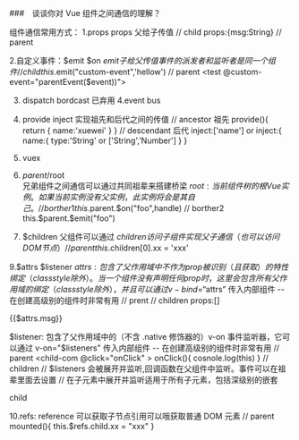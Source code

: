 ###　谈谈你对 Vue 组件之间通信的理解？

组件通信常用方式：
1.props 
props 父给子传值
// child 
props:{msg:String}
// parent
<test msg="hello" or :msg="'hello'"></test>

2.自定义事件：$emit $on
$emit 子给父传值
事件的派发者和监听者是同一个组件
// child
this.$emit("custom-event",'hellow')
// parent
<test @custom-event="parentEvent($event))"></test>

3. dispatch bordcast 已弃用
4.event bus
5. provide inject
实现祖先和后代之间的传值
// ancestor 祖先
provide(){
    return {
        name:'xuewei'
    }
}
// descendant 后代
inject:['name'] or
inject:{
    name:{
        type:'String'  or ['String','Number']
    }
}

6. vuex
7. $parent/$root  
兄弟组件之间通信可以通过共同祖辈来搭建桥梁
$root:当前组件树的根 Vue 实例。如果当前实例没有父实例，此实例将会是其自己。
// borther1
this.$parent.$on("foo",handle)
// borther2
this.$parent.$emit("foo")

8. $children
父组件可以通过 $children 访问子组件实现父子通信（也可以访问 DOM 节点）
// parent
this.$children[0].xx = 'xxx'

9.$attrs  $listener
$attrs:
包含了父作用域中不作为 prop 被识别（且获取）的特性绑定（class style 除外）。当一个组件没有声明任何 prop 时，这里会包含所有父作用域的绑定 （class style 除外），并且可以通过 v-bind=“$attrs” 传入内部组件 -- 在创建高级别的组件时非常有用
// prent
<test msg="hellow"></test>
// children
props:[]
<div>{{$attrs.msg}}</div>

$listener:
包含了父作用域中的（不含 .native 修饰器的）v-on 事件监听器，它可以通过 v-on="$listeners" 传入内部组件 -- 在创建高级别的组件时非常有用
// parent
<child-com @click="onClick" ></child-com>
onClick(){
    cosnole.log(this)
}
// children
// $listeners 会被展开并监听,回调函数在父组件中监听。事件可以在祖辈里面去设置
// 在子元素中展开并监听适用于所有子元素，包括深级别的嵌套
<div v-on="$listeners">child</div>

10.refs: reference 
可以获取子节点引用可以哦获取普通 DOM 元素
// parent
<child-com res="child"></child-com>
mounted(){
    this.$refs.child.xx = "xxx"
}

